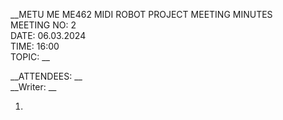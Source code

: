 __METU ME ME462 MIDI ROBOT PROJECT MEETING MINUTES   
MEETING NO: 2    
DATE: 06.03.2024   
TIME: 16:00   
TOPIC: __
 
__ATTENDEES: __   
__Writer: __

1. 